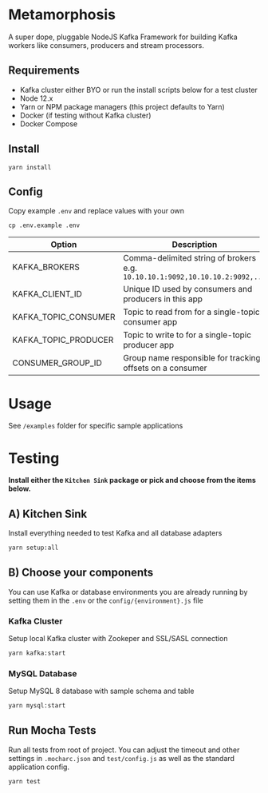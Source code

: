 # Metamorphosis

A super dope, pluggable NodeJS Kafka Framework for building Kafka workers like consumers, producers and stream processors.

## Requirements

-   Kafka cluster either BYO or run the install scripts below for a test cluster
-   Node 12.x
-   Yarn or NPM package managers (this project defaults to Yarn)
-   Docker (if testing without Kafka cluster)
-   Docker Compose

## Install

```
yarn install
```

## Config

Copy example `.env` and replace values with your own

```
cp .env.example .env
```

| Option               | Description                                                                  | Default                      |
| -------------------- | ---------------------------------------------------------------------------- | ---------------------------- |
| KAFKA_BROKERS        | Comma-delimited string of brokers e.g. `10.10.10.1:9092,10.10.10.2:9092,...` | localhost:9092               |
| KAFKA_CLIENT_ID      | Unique ID used by consumers and producers in this app                        | metamorphosis                |
| KAFKA_TOPIC_CONSUMER | Topic to read from for a single-topic consumer app                           | metamorphosis.test           |
| KAFKA_TOPIC_PRODUCER | Topic to write to for a single-topic producer app                            | metamorphosis.test           |
| CONSUMER_GROUP_ID    | Group name responsible for tracking offsets on a consumer                    | metamorphosis-consumer-group |

# Usage

See `/examples` folder for specific sample applications

# Testing

**Install either the `Kitchen Sink` package or pick and choose from the items below.**

## A) Kitchen Sink

Install everything needed to test Kafka and all database adapters

```sh
yarn setup:all
```

## B) Choose your components

You can use Kafka or database environments you are already running by setting them in the `.env` or the `config/{environment}.js` file

### Kafka Cluster

Setup local Kafka cluster with Zookeper and SSL/SASL connection

```sh
yarn kafka:start
```

### MySQL Database

Setup MySQL 8 database with sample schema and table

```sh
yarn mysql:start
```

## Run Mocha Tests

Run all tests from root of project. You can adjust the timeout and other settings in `.mocharc.json` and `test/config.js` as well as the standard application config.

```sh
yarn test
```
